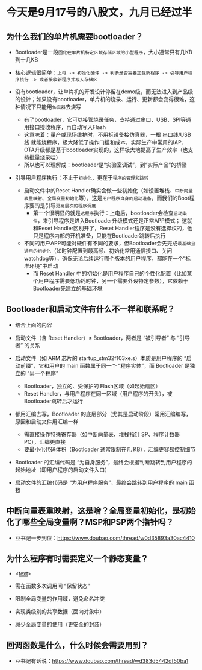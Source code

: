 # 今天是9月17号的八股文，九月已经过半

## 为什么我们的单片机需要bootloader？

- Bootloader是一段`固化在单片机特定区域存储区域的小型程序`，大小通常只有几KB到十几KB
- 核心逻辑很简单：`上电 -> 初始化硬件 -> 判断是否需要加载新程序 -> 引导用户程序执行 -> 或者接收新程序并写入存储区`

- 没有bootloader，让单片机的开发设计停留在demo级，而无法进入到产品级的设计；如果没有bootloader，单片机的烧录、运行、更新都会变得很难，这种情况下只能用`仿真器`去烧写
  - 有了bootloader，它可以接管烧录任务，支持通过串口、USB、SPI等通用接口接收程序，再自动写入Flash
  - 这意味着：量产或现场维护时，不用拆设备接仿真器，一根 串口线/USB线 就能烧程序，极大降低了操作门槛和成本，实际生产中常用的IAP、OTA升级都是基于bootloader实现的，这样极大地提高了生产效率（也支持批量烧录哇）
  - 所以也可以理解成：bootloader是“实验室调试”，到“实际产品”的桥梁

- 引导用户程序执行：不止于`初始化`，更在于`程序的管理和跳转`
  - 启动文件中的Reset Handler确实会做一些初始化（如设置堆栈、`中断向量表重映射`、`全局变量初始化`等），这是`用户程序自身的启动准备`，而我们的Boot程序要的是引导`更高层次的程序调度`
    - 第一个很明显的就是`选程序`执行：上电后，bootloader会检查`启动条件`，来引导程序是进入Bootloader升级模式还是正常APP模式； 这就和Reset Handler区别开了，Reset Handler程序是没有选择权的，他只是程序内部的开机准备，只能在Bootloader跳转后执行
  - 不同的用户APP可能对硬件有不同的要求，但Bootloader会先完成`最基础且通用的初始化`（如时钟配置到最高频、初始化常用通信接口、关闭watchdog等），确保无论后续运行哪个版本的用户程序，都能在一个“标准环境”中启动
    - 而 Reset Handler 中的初始化是用户程序自己的个性化配置（比如某个用户程序需要低功耗时钟，另一个需要外设特定参数），它依赖于Bootloader先建立的基础环境

## Bootloader和启动文件有什么不一样和联系呢？

- 结合上面的内容
- 启动文件（含 Reset Handler）≠ Bootloader，两者是 “被引导者” 与 “引导者” 的关系
- 启动文件（如 ARM 芯片的 startup_stm32f103xe.s）本质是用户程序的 “启动前缀”，它和用户的 main 函数属于同一个 “程序实体”，而 Bootloader 是独立的 “另一个程序”
  - Bootloader，独立的、受保护的 Flash区域（如起始扇区）
  - Reset Handler，与用户程序在同一区域（用户程序的开头），被Bootloader跳转后才运行

- 都用汇编去写，Bootloader 的底层部分（尤其是启动阶段）常用汇编编写，原因和启动文件用汇编一样
  - 需直接操作特殊寄存器（如中断向量表、堆栈指针 SP、程序计数器 PC），汇编更直接
  - 要最小化代码体积（Bootloader 通常限制在几 KB），汇编更容易控制细节

- Bootloader 的汇编代码是 “为自身服务”，最终会根据判断跳转到用户程序的起始地址（即用户程序的启动文件入口）
- 启动文件的汇编代码是 “为用户程序服务”，最终会跳转到用户程序的 main 函数

## 中断向量表重映射，这是啥？全局变量初始化，是初始化了哪些全局变量啊？MSP和PSP两个指针吗？

- 豆书记一步到位：<https://www.doubao.com/thread/w0d35893a30ac4410>

## 为什么程序有时需要定义一个静态变量？

- <[text](https://www.doubao.com/thread/wc7e0ffa6865c7402)>
- 需在函数多次调用间 “保留状态”
- 限制全局变量的作用域，避免命名冲突

- 实现类级别的共享数据（面向对象中）
- 减少全局变量的使用（更安全的封装）

## 回调函数是什么，什么时候会需要用到？

- 豆书记有话说：<https://www.doubao.com/thread/wd383d5442df50ba1>
